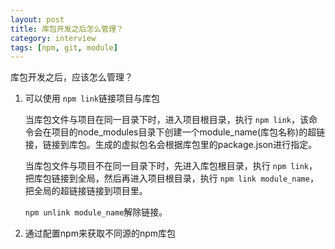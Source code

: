 ```yaml
---
layout: post
title: 库包开发之后怎么管理？
category: interview
tags: [npm, git, module]
---
```

库包开发之后，应该怎么管理？  

1. 可以使用 `npm link`链接项目与库包

    当库包文件与项目在同一目录下时，进入项目根目录，执行 `npm link`，该命令会在项目的node_modules目录下创建一个module_name(库包名称)的超链接，链接到库包。生成的虚拟包名会根据库包里的package.json进行指定。

   当库包文件与项目不在同一目录下时，先进入库包根目录，执行 `npm link`，把库包链接到全局，然后再进入项目根目录，执行 `npm link module_name`，把全局的超链接链接到项目里。
    
   `npm unlink module_name`解除链接。
   
2. 通过配置npm来获取不同源的npm库包
